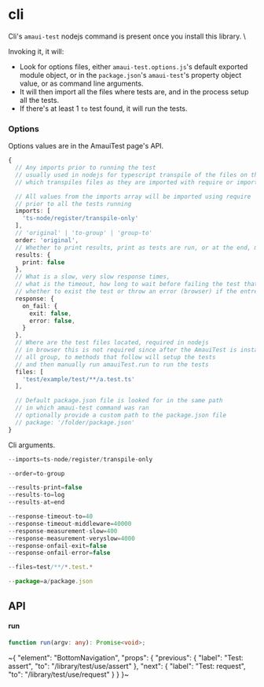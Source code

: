 
 # cli

 Cli's `amaui-test` nodejs command is present once you install this library. \

Invoking it, it will:
- Look for options files, either `amaui-test.options.js`'s default exported module object, or in the `package.json`'s `amaui-test`'s property object value, or as command line arguments.
- It will then import all the files where tests are, and in the process setup all the tests.
- If there's at least 1 `to` test found, it will run the tests.

### Options

Options values are in the AmauiTest page's API.

```ts
{
  // Any imports prior to running the test
  // usually used in nodejs for typescript transpile of the files on they fly
  // which transpiles files as they are imported with require or import

  // All values from the imports array will be imported using require
  // prior to all the tests running
  imports: [
    'ts-node/register/transpile-only'
  ],
  // 'original' | 'to-group' | 'group-to'
  order: 'original',
  // Whether to print results, print as tests are run, or at the end, minify errors, if to wirte in the html, if yes in the element with provided id, etc.
  results: {
    print: false
  },
  // What is a slow, very slow response times,
  // what is the timeout, how long to wait before failing the test that is, etc.
  // whether to exist the test or throw an error (browser) if the entre test fails
  response: {
    on_fail: {
      exit: false,
      error: false,
    }
  },
  // Where are the test files located, required in nodejs
  // in browser this is not required since after the AmauiTest is instantiated
  // all group, to methods that follow will setup the tests
  // and then manually run amauiTest.run to run the tests
  files: [
    'test/example/test/**/a.test.ts'
  ],

  // Default package.json file is looked for in the same path
  // in which amaui-test command was ran
  // optionally provide a custom path to the package.json file
  // package: '/folder/package.json'
}
```

Cli arguments.

```ts
--imports=ts-node/register/transpile-only

--order=to-group

--results-print=false
--results-to=log
--results-at=end

--response-timeout-to=40
--response-timeout-middleware=40000
--response-measurement-slow=400
--response-measurement-veryslow=4000
--response-onfail-exit=false
--response-onfail-error=false

--files=test/**/*.test.*

--package=a/package.json
```

## API

#### run

```ts
function run(argv: any): Promise<void>;
```


~{
  "element": "BottomNavigation",
  "props": {
    "previous": {
      "label": "Test: assert",
      "to": "/library/test/use/assert"
    },
    "next": {
      "label": "Test: request",
      "to": "/library/test/use/request"
    }
  }
}~
